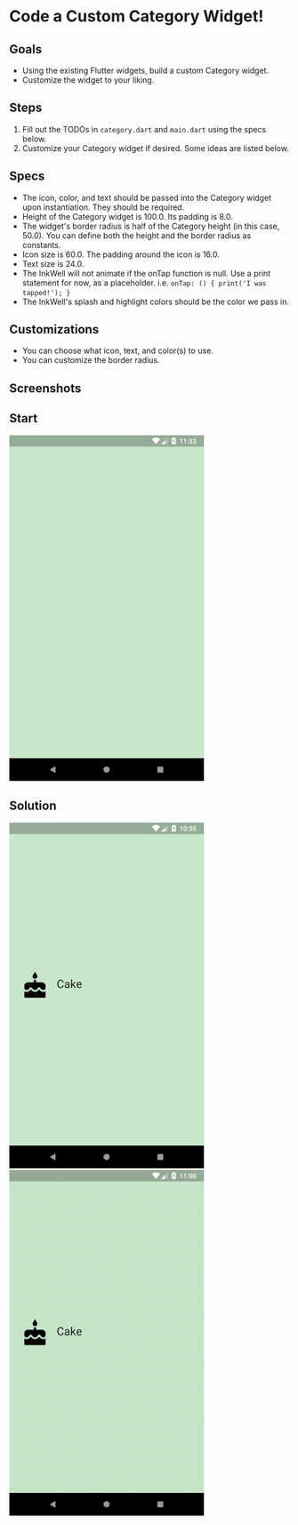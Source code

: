 # Code a Custom Category Widget!

## Goals
 - Using the existing Flutter widgets, build a custom Category widget.
 - Customize the widget to your liking.

## Steps
 1. Fill out the TODOs in `category.dart` and `main.dart` using the specs below.
 2. Customize your Category widget if desired. Some ideas are listed below.

## Specs
 - The icon, color, and text should be passed into the Category widget upon instantiation. They should be required.
 - Height of the Category widget is 100.0. Its padding is 8.0.
 - The widget's border radius is half of the Category height (in this case, 50.0). You can define both the height and the border radius as constants.
 - Icon size is 60.0. The padding around the icon is 16.0.
 - Text size is 24.0.
 - The InkWell will not animate if the onTap function is null. Use a print statement for now, as a placeholder. i.e. ```onTap: () { print('I was tapped!'); }```
 - The InkWell's splash and highlight colors should be the color we pass in.

## Customizations
 - You can choose what icon, text, and color(s) to use.
 - You can customize the border radius.

## Screenshots

## Start
<img src='../../screenshots/02_category_widget.png' width='350'>

## Solution
<img src='../../screenshots/02_category_widget_2.png' width='350'><img src='../../screenshots/02_category_widget_3.gif' width='350'>
